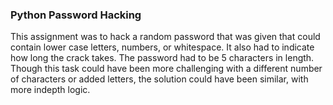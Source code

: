 ### Python Password Hacking

This assignment was to hack a random password that was given that could contain lower case letters, numbers, or whitespace.  It also had to indicate how long the crack takes.  The password had to be 5 characters in length.  Though this task could have been more challenging with a different number of characters or added letters, the solution could have been similar, with more indepth logic.  
